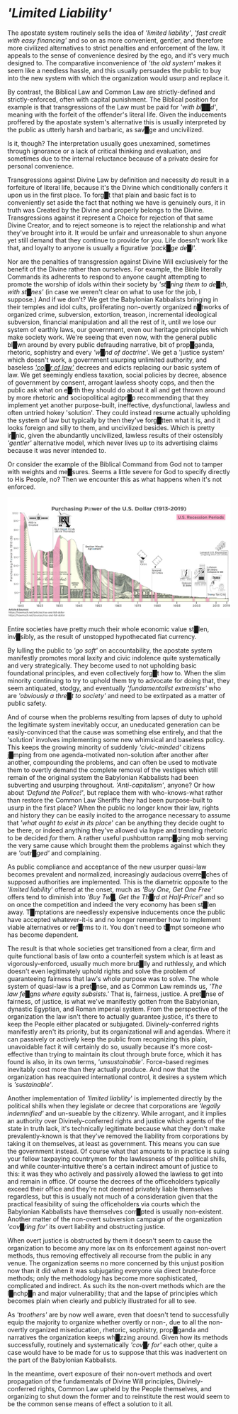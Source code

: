 # *'Limited Liability'*


The apostate system routinely sells the idea of *'limited liability'*, *'fast credit with easy financing'* and so on as more convenient, gentler, and therefore more civilized alternatives to strict penalties and enforcement of the law.  It appeals to the sense of convenience desired by the ego, and it's very much designed to.  The comparative inconvenience of *'the old system'* makes it seem like a needless hassle, and this usually persuades the public to buy into the new system with which the organization would usurp and replace it.

By contrast, the Biblical Law and Common Law are strictly-defined and strictly-enforced, often with capital punishment.  The Biblical position for example is that transgressions of the Law must be paid for *'with bl██d'*, meaning with the forfeit of the offender's literal life.  Given the inducements proffered by the apostate system's alternative this is usually interpreted by the public as utterly harsh and barbaric, as sav█ge and uncivilized.

Is it, though?  The interpretation usually goes unexamined, sometimes through ignorance or a lack of critical thinking and evaluation, and sometimes due to the internal reluctance because of a private desire for personal convenience.

Transgressions against Divine Law by definition and necessity *do* result in a forfeiture of literal life, because it's the Divine which conditionally confers it upon us in the first place.  To forg█t that plain and basic fact is to conveniently set aside the fact that nothing we have is genuinely ours, it in truth was Created by the Divine and properly belongs to the Divine.  Transgressions against it represent a Choice for rejection of that same Divine Creator, and to reject someone is to reject the relationship and what they've brought into it.  It would be unfair and unreasonable to shun anyone yet still demand that they continue to provide for you.  Life doesn't work like that, and loyalty to anyone is usually a figurative *'pack█ge de█l'*.

Nor are the penalties of transgression against Divine Will exclusively for the benefit of the Divine rather than ourselves.  For example, the Bible literally Commands its adherents to respond to anyone caught attempting to promote the worship of idols within their society by *'st█ning them to de█th, with st█nes'* (in case we weren't clear on what to use for the job, I suppose.)  And if we don't?  We get the Babylonian Kabbalists bringing in their temples and idol cults, proliferating non-overtly organized n█tworks of organized crime, subversion, extortion, treason, incremental ideological subversion, financial manipulation and all the rest of it, until we lose our system of earthly laws, our government, even our heritage principles which make society work.  We're seeing that even now, with the general public bl█wn around by every public defrauding narrative, bit of prop█ganda, rhetoric, sophistry and every *'w█nd of doctrine'*.  We get a 'justice system' which doesn't work, a government usurping unlimited authority, and baseless *['col█r of law'](https://en.wikipedia.org/wiki/Color_(law))* decrees and edicts replacing our basic system of law.  We get seemingly endless taxation, social policies by decree, absence of government by consent, arrogant lawless shooty cops, and then the public ask what on e█rth they should do about it all and get thrown around by more rhetoric and sociopolitical agitpr█p recommending that they implement yet another purpose-built, ineffective, dysfunctional, lawless and often untried hokey 'solution'.  They could instead resume actually upholding the system of law but typically by then they've forg█tten what it is, and it looks foreign and silly to them, and uncivilized besides.  Which is pretty ir█nic, given the abundantly uncivilized, lawless results of their ostensibly *'gentler'* alternative model, which never lives up to its advertising claims because it was never intended to.

Or consider the example of the Biblical Command from God not to tamper with weights and me█sures.  Seems a little severe for God to specify directly to His People, no?  Then we encounter this as what happens when it's not enforced.

![](/img/dollar.png)

Entire societies have pretty much their whole economic value st█len, inv█sibly, as the result of unstopped hypothecated fiat currency.

By lulling the public to *'go soft'* on accountability, the apostate system manifestly promotes moral laxity and civic indolence quite systematically and very strategically.  They become used to not upholding basic foundational principles, and even collectively forg█t how to.  When the slim minority continuing to try to uphold them try to advocate for doing that, they seem antiquated, stodgy, and eventually *'fundamentalist extremists'* who are *'obviously a thre█t to society'* and need to be extirpated as a matter of public safety.

And of course when the problems resulting from lapses of duty to uphold the legitimate system inevitably occur, an uneducated generation can be easily-convinced that the cause was something else entirely, and that the 'solution' involves implementing some new whimsical and baseless policy.  This keeps the growing minority of suddenly *'civic-minded'* citizens j█mping from one agenda-motivated non-solution after another after another, compounding the problems, and can often be used to motivate them to overtly demand the complete removal of the vestiges which still remain of the original system the Babylonian Kabbalists had been subverting and usurping throughout.  *'Anti-capitalism'*, anyone?  Or how about *'Defund the Police!'*, but replace them with who-knows-what rather than restore the Common Law Sheriffs they had been purpose-built to usurp in the first place?  When the public no longer know their law, rights and history they can be easily incited to the arrogance necessary to assume that *'what ought to exist in its place*' can be anything they decide ought to be there, or indeed anything they've allowed via hype and trending rhetoric to be decided *for* them.  A rather useful pushbutton ramp█ging mob serving the very same cause which brought them the problems against which they are *'outr█ged'* and complaining.

As public compliance and acceptance of the new usurper quasi-law becomes prevalent and normalized, increasingly audacious overre█ches of supposed authorities are implemented.  This is the diametric opposite to the *'limited liability*' offered at the onset, much as *'Buy One, Get One Free'* offers tend to diminish into *'Buy Tw█, Get the Th█rd at Half-Price!'* and so on once the competition and indeed the very economy has been st█len away.  T█mptations are needlessly expensive inducements once the public have accepted whatever-it-is and no longer remember how to implement viable alternatives or ref█rms to it.  You don't need to t█mpt someone who has become dependent.

The result is that whole societies get transitioned from a clear, firm and quite functional basis of law onto a counterfeit system which is at least as vigorously-enforced, usually much more brut█lly and ruthlessly, and which doesn't even legitimately uphold rights and solve the problem of guaranteeing fairness that law's whole purpose was to solve.  The whole system of quasi-law is a pret█nse, and as Common Law reminds us, *'The law fe█gns where equity subsists.'*  That is, fairness, justice.  A pret█nse of fairness, of justice, is what we've manifestly gotten from the Babylonian, dynastic Egyptian, and Roman imperial system.  From the perspective of the organization the law isn't there to actually guarantee justice, it's there to keep the People either placated or subjugated.  Divinely-conferred rights manifestly aren't its priority, but its organizational will and agendas.  Where it can passively or actively keep the public from recognizing this plain, unavoidable fact it will certainly do so, usually because it's more cost-effective than trying to maintain its clout through brute force, which it has found is also, in its own terms, *'unsustainable'*.  Force-based regimes inevitably cost more than they actually produce. 
 And now that the organization has reacquired international control, it desires a system which is *'sustainable'*.

Another implementation of *'limited liability*' is implemented directly by the political shills when they legislate or decree that corporations are *'legally indemnified'* and un-sueable by the citizenry.  While arrogant, and it implies an authority over Divinely-conferred rights and justice which agents of the state in truth lack, it's technically legitimate because what they don't make prevalently-known is that they've removed the liability from corporations by taking it on themselves, at least as government.  This means you can sue the government instead.  Of course what that amounts to in practice is suing your fellow taxpaying countrymen for the lawlessness of the political shills, and while counter-intuitive there's a certain indirect amount of justice to this: it was they who actively and passively allowed the lawless to get into and remain in office.  Of course the decrees of the officeholders typically exceed their office and they're not deemed privately liable themselves regardless, but this is usually not much of a consideration given that the practical feasibility of suing the officeholders via courts which the Babylonian Kabbalists have themselves corr█pted is usually non-existent.  Another matter of the non-overt subversion campaign of the organization *'cov█ring for'* its overt liability and obstructing justice.

When overt justice is obstructed by them it doesn't seem to cause the organization to become any more lax on its enforcement against non-overt methods, thus removing effectively all recourse from the public in any venue.  The organization seems no more concerned by this unjust position now than it did when it was subjugating everyone via direct brute-force methods; only the methodology has become more sophisticated, complicated and indirect.  As such its the non-overt methods which are the l█nchp█n and major vulnerability; that and the lapse of principles which becomes plain when clearly and publicly illustrated for all to see.

As *'troothers'* are by now well aware, even that doesn't tend to successfully equip the majority to organize whether overtly or non-, due to all the non-overtly organized miseducation, rhetoric, sophistry, prop█ganda and narratives the organization keeps wh█zzing around.  Given how its methods successfully, routinely and systematically *'cov█r for'* each other, quite a case would have to be made for us to suppose that this was inadvertent on the part of the Babylonian Kabbalists.

In the meantime, overt exposure of their non-overt methods and overt propagation of the fundamentals of Divine Will principles, Divinely-conferred rights, Common Law upheld by the People themselves, and organizing to shut down the former and to reinstitute the rest would seem to be the common sense means of effect a solution to it all.